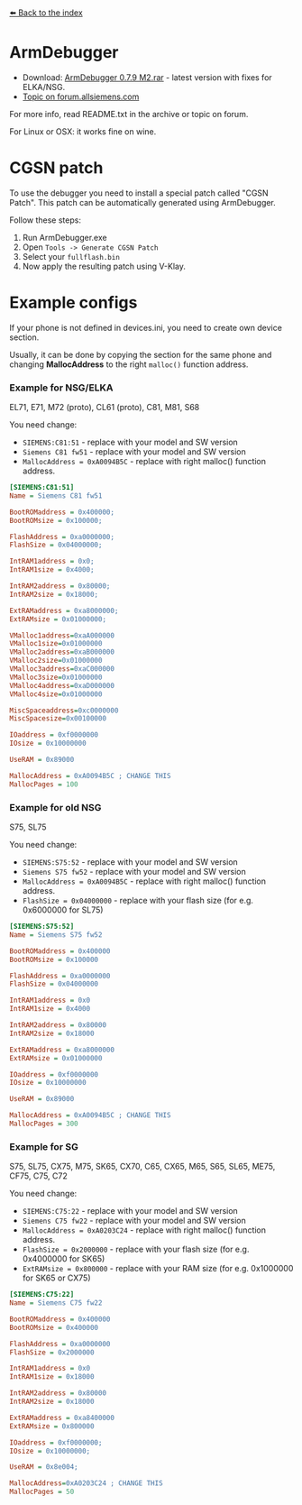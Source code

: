 [⬅️ Back to the index](./index.md)

# ArmDebugger
- Download: [ArmDebugger 0.7.9 M2.rar](https://web.archive.org/web/20160806055159/http://forum.allsiemens.com/files/armd-0.7.9m2_296.rar) - latest version with fixes for ELKA/NSG.
- [Topic on forum.allsiemens.com](https://web.archive.org/web/20160806060433/http://forum.allsiemens.com/viewtopic.php?t=20735)

For more info, read README.txt in the archive or topic on forum.

For Linux or OSX: it works fine on wine.

# CGSN patch
To use the debugger you need to install a special patch called "CGSN Patch". This patch can be automatically generated using ArmDebugger.

Follow these steps:
1. Run ArmDebugger.exe
2. Open `Tools -> Generate CGSN Patch`
3. Select your `fullflash.bin`
4. Now apply the resulting patch using V-Klay.

# Example configs
If your phone is not defined in devices.ini, you need to create own device section.

Usually, it can be done by copying the section for the same phone and changing **MallocAddress** to the right `malloc()` function address.

### Example for NSG/ELKA

EL71, E71, M72 (proto), CL61 (proto), C81, M81, S68

You need change:
- `SIEMENS:C81:51` - replace with your model and SW version
- `Siemens C81 fw51` - replace with your model and SW version
- `MallocAddress = 0xA0094B5C` - replace with right malloc() function address.

```ini
[SIEMENS:C81:51]
Name = Siemens C81 fw51

BootROMaddress = 0x400000;
BootROMsize = 0x100000;

FlashAddress = 0xa0000000;
FlashSize = 0x04000000;

IntRAM1address = 0x0;
IntRAM1size = 0x4000;

IntRAM2address = 0x80000;
IntRAM2size = 0x18000;

ExtRAMaddress = 0xa8000000;
ExtRAMsize = 0x01000000;

VMalloc1address=0xaA000000
VMalloc1size=0x01000000
VMalloc2address=0xaB000000
VMalloc2size=0x01000000
VMalloc3address=0xaC000000
VMalloc3size=0x01000000
VMalloc4address=0xaD000000
VMalloc4size=0x01000000

MiscSpaceaddress=0xc0000000
MiscSpacesize=0x00100000

IOaddress = 0xf0000000
IOsize = 0x10000000

UseRAM = 0x89000

MallocAddress = 0xA0094B5C ; CHANGE THIS
MallocPages = 100
```

### Example for old NSG

S75, SL75

You need change:
- `SIEMENS:S75:52` - replace with your model and SW version
- `Siemens S75 fw52` - replace with your model and SW version
- `MallocAddress = 0xA0094B5C` - replace with right malloc() function address.
- `FlashSize = 0x04000000` - replace with your flash size (for e.g. 0x6000000 for SL75)

```ini
[SIEMENS:S75:52]
Name = Siemens S75 fw52

BootROMaddress = 0x400000
BootROMsize = 0x100000

FlashAddress = 0xa0000000
FlashSize = 0x04000000

IntRAM1address = 0x0
IntRAM1size = 0x4000

IntRAM2address = 0x80000
IntRAM2size = 0x18000

ExtRAMaddress = 0xa8000000
ExtRAMsize = 0x01000000

IOaddress = 0xf0000000
IOsize = 0x10000000

UseRAM = 0x89000

MallocAddress = 0xA0094B5C ; CHANGE THIS
MallocPages = 300
```

### Example for SG
S75, SL75, CX75, M75, SK65, CX70, C65, CX65, M65, S65, SL65, ME75, CF75, C75, C72

You need change:
- `SIEMENS:C75:22` - replace with your model and SW version
- `Siemens C75 fw22` - replace with your model and SW version
- `MallocAddress = 0xA0203C24` - replace with right malloc() function address.
- `FlashSize = 0x2000000` - replace with your flash size (for e.g. 0x4000000 for SK65)
- `ExtRAMsize = 0x800000` - replace with your RAM size (for e.g. 0x1000000 for SK65 or CX75)

```ini
[SIEMENS:C75:22] 
Name = Siemens C75 fw22 

BootROMaddress = 0x400000
BootROMsize = 0x400000

FlashAddress = 0xa0000000
FlashSize = 0x2000000

IntRAM1address = 0x0
IntRAM1size = 0x18000

IntRAM2address = 0x80000
IntRAM2size = 0x18000

ExtRAMaddress = 0xa8400000
ExtRAMsize = 0x800000

IOaddress = 0xf0000000; 
IOsize = 0x10000000; 

UseRAM = 0x8e004; 

MallocAddress=0xA0203C24 ; CHANGE THIS
MallocPages = 50
```
